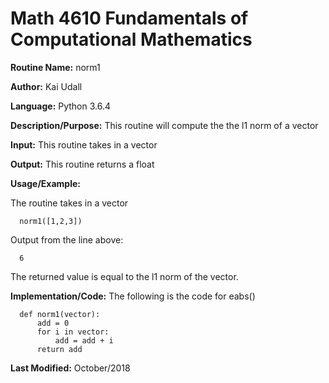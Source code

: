 # Math 4610 Fundamentals of Computational Mathematics

**Routine Name:**           norm1

**Author:** Kai Udall

**Language:** Python 3.6.4

**Description/Purpose:** This routine will compute the the l1 norm of a vector

**Input:** This routine takes in a vector

**Output:** This routine returns a float

**Usage/Example:**

The routine takes in a vector

      norm1([1,2,3])

Output from the line above:

      6

The returned value is equal to the l1 norm of the vector.

**Implementation/Code:** The following is the code for eabs()

      def norm1(vector):
          add = 0
          for i in vector:
              add = add + i
          return add
 
**Last Modified:** October/2018
